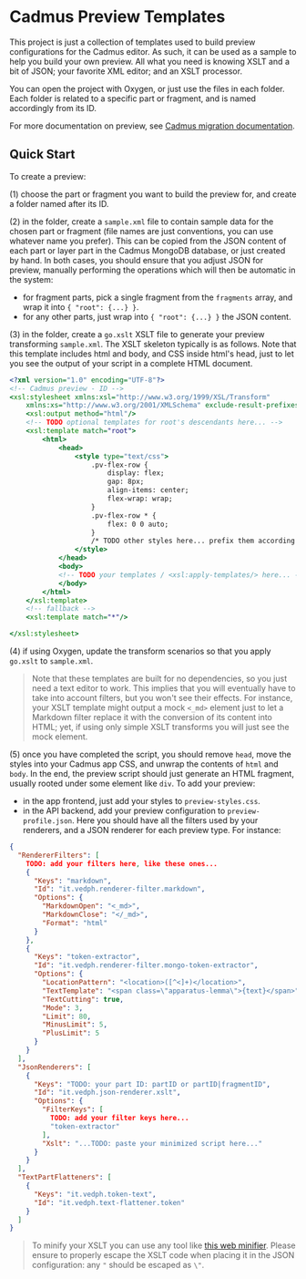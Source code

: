 # Cadmus Preview Templates

This project is just a collection of templates used to build preview configurations for the Cadmus editor. As such, it can be used as a sample to help you build your own preview. All what you need is knowing XSLT and a bit of JSON; your favorite XML editor; and an XSLT processor.

You can open the project with Oxygen, or just use the files in each folder. Each folder is related to a specific part or fragment, and is named accordingly from its ID.

For more documentation on preview, see [Cadmus migration documentation](https://github.com/vedph/cadmus-migration/blob/master/docs/index.md).

## Quick Start

To create a preview:

(1) choose the part or fragment you want to build the preview for, and create a folder named after its ID.

(2) in the folder, create a `sample.xml` file to contain sample data for the chosen part or fragment (file names are just conventions, you can use whatever name you prefer). This can be copied from the JSON content of each part or layer part in the Cadmus MongoDB database, or just created by hand. In both cases, you should ensure that you adjust JSON for preview, manually performing the operations which will then be automatic in the system:

- for fragment parts, pick a single fragment from the `fragments` array, and wrap it into `{ "root": {...} }`.
- for any other parts, just wrap into `{ "root": {...} }` the JSON content.

(3) in the folder, create a `go.xslt` XSLT file to generate your preview transforming `sample.xml`. The XSLT skeleton typically is as follows. Note that this template includes html and body, and CSS inside html's head, just to let you see the output of your script in a complete HTML document.

```xslt
<?xml version="1.0" encoding="UTF-8"?>
<!-- Cadmus preview - ID -->
<xsl:stylesheet xmlns:xsl="http://www.w3.org/1999/XSL/Transform"
    xmlns:xs="http://www.w3.org/2001/XMLSchema" exclude-result-prefixes="xs" version="1.0">
    <xsl:output method="html"/>
    <!-- TODO optional templates for root's descendants here... -->
    <xsl:template match="root">
        <html>
            <head>
                <style type="text/css">
                    .pv-flex-row {
                        display: flex;
                        gap: 8px;
                        align-items: center;
                        flex-wrap: wrap;
                    }
                    .pv-flex-row * {
                        flex: 0 0 auto;
                    }
                    /* TODO other styles here... prefix them according to ID */
                </style>
            </head>
            <body>
            <!-- TODO your templates / <xsl:apply-templates/> here... -->
            </body>
        </html>
    </xsl:template>
    <!-- fallback -->
    <xsl:template match="*"/>

</xsl:stylesheet>
```

(4) if using Oxygen, update the transform scenarios so that you apply `go.xslt` to `sample.xml`.

>Note that these templates are built for no dependencies, so you just need a text editor to work. This implies that you will eventually have to take into account filters, but you won't see their effects. For instance, your XSLT template might output a mock `<_md>` element just to let a Markdown filter replace it with the conversion of its content into HTML; yet, if using only simple XSLT transforms you will just see the mock element.

(5) once you have completed the script, you should remove `head`, move the styles into your Cadmus app CSS, and unwrap the contents of `html` and `body`. In the end, the preview script should just generate an HTML fragment, usually rooted under some element like `div`. To add your preview:

- in the app frontend, just add your styles to `preview-styles.css`.
- in the API backend, add your preview configuration to `preview-profile.json`. Here you should have all the filters used by your renderers, and a JSON renderer for each preview type. For instance:

```json
{
  "RendererFilters": [
    TODO: add your filters here, like these ones...
    {
      "Keys": "markdown",
      "Id": "it.vedph.renderer-filter.markdown",
      "Options": {
        "MarkdownOpen": "<_md>",
        "MarkdownClose": "</_md>",
        "Format": "html"
      }
    },
    {
      "Keys": "token-extractor",
      "Id": "it.vedph.renderer-filter.mongo-token-extractor",
      "Options": {
        "LocationPattern": "<location>([^<]+)</location>",
        "TextTemplate": "<span class=\"apparatus-lemma\">{text}</span>",
        "TextCutting": true,
        "Mode": 3,
        "Limit": 80,
        "MinusLimit": 5,
        "PlusLimit": 5
      }
    }
  ],
  "JsonRenderers": [
    {
      "Keys": "TODO: your part ID: partID or partID|fragmentID",
      "Id": "it.vedph.json-renderer.xslt",
      "Options": {
        "FilterKeys": [
          TODO: add your filter keys here...
          "token-extractor"
        ],
        "Xslt": "...TODO: paste your minimized script here..."
      }
    }
  ],
  "TextPartFlatteners": [
    {
      "Keys": "it.vedph.token-text",
      "Id": "it.vedph.text-flattener.token"
    }
  ]
}
```

>To minify your XSLT you can use any tool like [this web minifier](https://codebeautify.org/xml-minifier). Please ensure to properly escape the XSLT code when placing it in the JSON configuration: any `"` should be escaped as `\"`.
